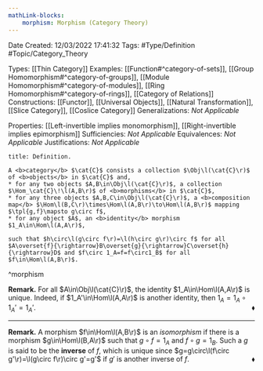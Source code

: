 ```yaml
---
mathLink-blocks:
    morphism: Morphism (Category Theory)
---
```


<div class="topSpace"></div>

Date Created: 12/03/2022 17:41:32
Tags: #Type/Definition #Topic/Category_Theory

Types: [[Thin Category]]
Examples: [[Function#^category-of-sets]], [[Group Homomorphism#^category-of-groups]], [[Module Homomorphism#^category-of-modules]], [[Ring Homomorphism#^category-of-rings]], [[Category of Relations]]
Constructions: [[Functor]], [[Universal Objects]], [[Natural Transformation]], [[Slice Category]], [[Coslice Category]]
Generalizations: <i>Not Applicable</i>

Properties: [[Left-invertible implies monomorphism]], [[Right-invertible implies epimorphism]]
Sufficiencies: <i>Not Applicable</i>
Equivalences: <i>Not Applicable</i>
Justifications: <i>Not Applicable</i>

``` ad-Definition
title: Definition.

A <b>category</b> $\cat{C}$ consists a collection $\Obj\l(\cat{C}\r)$ of <b>objects</b> in $\cat{C}$ and, 
* for any two objects $A,B\in\Obj\l(\cat{C}\r)$, a collection $\Hom_\cat{C}\!\l(A,B\r)$ of <b>morphisms</b> in $\cat{C}$,
* for any three objects $A,B,C\in\Obj\l(\cat{C}\r)$, a <b>composition map</b> $\Hom\l(B,C\r)\times\Hom\l(A,B\r)\to\Hom\l(A,B\r)$ mapping $\tpl{g,f}\mapsto g\circ f$,
* for any object $A$, an <b>identity</b> morphism $1_A\in\Hom\l(A,A\r)$,

such that $h\circ\l(g\circ f\r)=\l(h\circ g\r)\circ f$ for all $A\overset{f}{\rightarrow}B\overset{g}{\rightarrow}C\overset{h}{\rightarrow}D$ and $f\circ 1_A=f=f\circ1_B$ for all $f\in\Hom\l(A,B\r)$.

```
^morphism

<b>Remark.</b> For all $A\in\Obj\l(\cat{C}\r)$, the identity $1_A\in\Hom\l(A,A\r)$ is unique. Indeed, if $1_A'\in\Hom\l(A,A\r)$ is another identity, then $1_A=1_A\circ1_A'=1_A'$.<span style="float:right;">$\blacklozenge$</span>

---

<b>Remark.</b> A morphism $f\in\Hom\l(A,B\r)$ is an <i>isomorphism</i> if there is a morphism $g\in\Hom\l(B,A\r)$ such that $g\circ f=1_A$ and $f\circ g=1_B$. Such a $g$ is said to be the <b>inverse</b> of $f$, which is unique since $g=g\circ\l(f\circ g'\r)=\l(g\circ f\r)\circ g'=g'$ if $g'$ is another inverse of $f$.<span style="float:right;">$\blacklozenge$</span>
